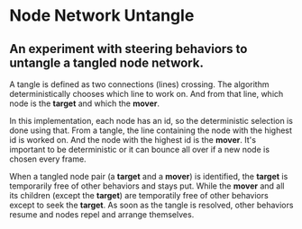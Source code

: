 # Node Network Untangle
## An experiment with steering behaviors to untangle a tangled node network.

A tangle is defined as two connections (lines) crossing. The algorithm deterministically chooses which line to work on. And from that line, which node is the **target** and which the **mover**.

In this implementation, each node has an id, so the deterministic selection is done using that. From a tangle, the line containing the node with the highest id is worked on. And the node with the highest id is the **mover**. It's important to be deterministic or it can bounce all over if a new node is chosen every frame.

When a tangled node pair (a **target** and a **mover**) is identified, the **target** is temporarily free of other behaviors and stays put. While the **mover** and all its children (except the **target**) are temporatily free of other behaviors except to seek the **target**. As soon as the tangle is resolved, other behaviors resume and nodes repel and arrange themselves.
